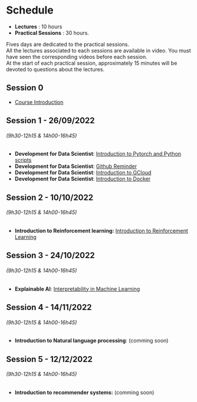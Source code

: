 # Schedule

* **Lectures** : 10 hours
* **Practical Sessions** : 30 hours.

Fives days are dedicated to the practical sessions.  
All the lectures associated to each sessions are available in video.  You must have seen the corresponding videos before each session.  
At the start of each practical session, approximately 15 minutes will be devoted to questions about the lectures.  
    

## Session 0  

*   [Course Introduction](introduction.md) 


## Session 1 - 26/09/2022
###### (9h30-12h15 & 14h00-16h45)
   - **Development for Data Scientist**: [Introduction to Pytorch and Python scripts](dev.md)
   - **Development for Data Scientist**: [Github Reminder](git_intro.md)
   - **Development for Data Scientist**: [Introduction to GCloud](gcloud.md)
   - **Development for Data Scientist**: [Introduction to Docker](docker.md)
        
## Session 2 - 10/10/2022
###### (9h30-12h15 & 14h00-16h45)
   
   * **Introduction to Reinforcement learning:** [Introduction to Reinforcement Learning](rl.md)

## Session 3 - 24/10/2022
###### (9h30-12h15 & 14h00-16h45)
   
   * **Explainable AI**: [Interpretability in Machine Learning](interpretability.md)
   

## Session 4 - 14/11/2022
###### (9h30-12h15 & 14h00-16h45)

   * **Introduction to Natural language processing**: (comming soon)

   

## Session 5 - 12/12/2022
###### (9h30-12h15 & 14h00-16h45)
   * **Introduction to recommender systems:** (comming soon)